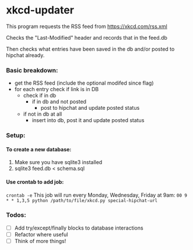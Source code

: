 # xkcd-updater

This program requests the RSS feed from https://xkcd.com/rss.xml

Checks the "Last-Modified" header and records that in the feed.db

Then checks what entries have been saved in the db and/or posted to hipchat already.

### Basic breakdown:
* get the RSS feed (include the optional modifed since flag)
* for each entry check if link is in DB
  * check if in db
    * if in db and not posted
      * post to hipchat and update posted status
  * if not in db at all
    * insert into db, post it and update posted status

### Setup:
#### To create a new database:
1. Make sure you have sqlite3 installed
1. sqlite3 feed.db < schema.sql

#### Use crontab to add job:
`crontab -e`
This job will run every Monday, Wednesday, Friday at 9am:
`00 9 * * 1,3,5 python /path/to/file/xkcd.py special-hipchat-url`

### Todos:
- [ ] Add try/except/finally blocks to database interactions
- [ ] Refactor where useful
- [ ] Think of more things!
